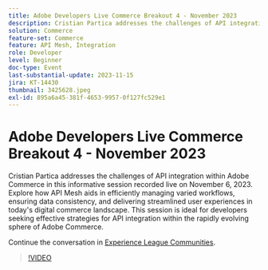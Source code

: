```yaml
---
title: Adobe Developers Live Commerce Breakout 4 - November 2023
description: Cristian Partica addresses the challenges of API integration within Adobe Commerce in this informative session recorded live on November 6, 2023. Explore how API Mesh aids in efficiently managing varied workflows, ensuring data consistency, and delivering streamlined user experiences in today's digital commerce landscape. This session is ideal for developers seeking effective strategies for API integration within the rapidly evolving sphere of Adobe Commerce.
solution: Commerce
feature-set: Commerce
feature: API Mesh, Integration
role: Developer
level: Beginner
doc-type: Event
last-substantial-update: 2023-11-15
jira: KT-14430
thumbnail: 3425628.jpeg
exl-id: 895a6a45-381f-4653-9957-0f127fc529e1
---
```

# Adobe Developers Live Commerce Breakout 4 - November 2023

Cristian Partica addresses the challenges of API integration within Adobe Commerce in this informative session recorded live on November 6, 2023. Explore how API Mesh aids in efficiently managing varied workflows, ensuring data consistency, and delivering streamlined user experiences in today's digital commerce landscape. This session is ideal for developers seeking effective strategies for API integration within the rapidly evolving sphere of Adobe Commerce.

Continue the conversation in [Experience League Communities](https://adobe.ly/3ttN8tz).

>[!VIDEO](https://video.tv.adobe.com/v/3425628/?learn=on)

